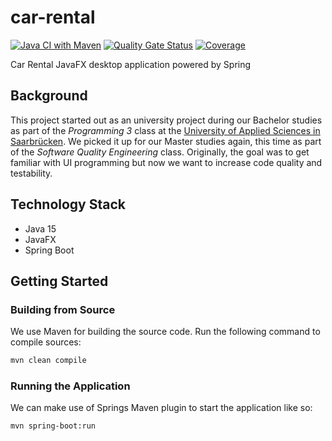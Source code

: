 # car-rental

[![Java CI with Maven](https://github.com/akelsch/car-rental/workflows/Java%20CI%20with%20Maven/badge.svg)](https://github.com/akelsch/car-rental/actions) [![Quality Gate Status](https://sonarcloud.io/api/project_badges/measure?project=akelsch_car-rental&metric=alert_status)](https://sonarcloud.io/dashboard?id=akelsch_car-rental) [![Coverage](https://sonarcloud.io/api/project_badges/measure?project=akelsch_car-rental&metric=coverage)](https://sonarcloud.io/dashboard?id=akelsch_car-rental)

Car Rental JavaFX desktop application powered by Spring

## Background

This project started out as an university project during our Bachelor studies as part of the *Programming 3* class at the [University of Applied Sciences in Saarbrücken](https://www.htwsaar.de/). We picked it up for our Master studies again, this time as part of the *Software Quality Engineering* class. Originally, the goal was to get familiar with UI programming but now we want to increase code quality and testability.

## Technology Stack

- Java 15
- JavaFX
- Spring Boot

## Getting Started

### Building from Source

We use Maven for building the source code. Run the following command to compile sources:

```sh
mvn clean compile
```

### Running the Application

We can make use of Springs Maven plugin to start the application like so:

```sh
mvn spring-boot:run
```
